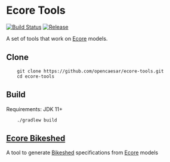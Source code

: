 # Ecore Tools

[![Build Status](https://app.travis-ci.com/opencaesar/ecore-tools.svg?branch=master)](https://app.travis-ci.com/opencaesar/ecore-tools)
[![Release](https://img.shields.io/github/v/tag/opencaesar/ecore-tools?label=release)](https://github.com/opencaesar/ecore-tools/releases/latest)

A set of tools that work on [Ecore](https://www.eclipse.org/modeling/emf/) models.

## Clone
```
    git clone https://github.com/opencaesar/ecore-tools.git
    cd ecore-tools
```
      
## Build
Requirements: JDK 11+
```
    ./gradlew build
```

## [Ecore Bikeshed](ecore-bikeshed/README.md)

A tool to generate [Bikeshed](https://tabatkins.github.io/bikeshed/) specifications from [Ecore](https://www.eclipse.org/modeling/emf/) models
